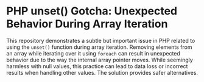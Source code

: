 # PHP unset() Gotcha: Unexpected Behavior During Array Iteration

This repository demonstrates a subtle but important issue in PHP related to using the `unset()` function during array iteration.  Removing elements from an array while iterating over it using `foreach` can result in unexpected behavior due to the way the internal array pointer moves.  While seemingly harmless with null values, this practice can lead to data loss or incorrect results when handling other values. The solution provides safer alternatives.